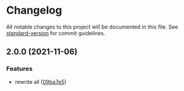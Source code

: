# Changelog

All notable changes to this project will be documented in this file. See [standard-version](https://github.com/conventional-changelog/standard-version) for commit guidelines.

## 2.0.0 (2021-11-06)


### Features

* rewrite all ([09ba7e5](https://github.com/p-chan/2ch-trip/commit/09ba7e52ad9e87e2e1897fccc8a98b4712ced9af))
